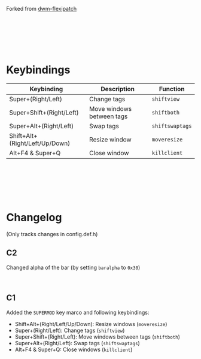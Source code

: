 Forked from [dwm-flexipatch](https://github.com/bakkeby/dwm-flexipatch)





<br><br><br><br><br>





# Keybindings
| Keybinding                     | Description               | Function        |
| ------------------------------ | ------------------------- | --------------- |
| Super+(Right/Left)             | Change tags               | `shiftview`     |
| Super+Shift+(Right/Left)       | Move windows between tags | `shiftboth`     |
| Super+Alt+(Right/Left)         | Swap tags                 | `shiftswaptags` |
| Shift+Alt+(Right/Left/Up/Down) | Resize window             | `moveresize`    |
| Alt+F4 & Super+Q               | Close window              | `killclient`    |




<br><br><br><br><br>



# Changelog
(Only tracks changes in config.def.h)

## C2
Changed alpha of the bar (by setting `baralpha` to `0x30`)

<br>

## C1
Added the `SUPERMOD` key marco and following keybindings:
- Shift+Alt+(Right/Left/Up/Down): Resize windows (`moveresize`)
- Super+(Right/Left): Change tags (`shiftview`)
- Super+Shift+(Right/Left): Move windows between tags (`shiftboth`)
- Super+Alt+(Right/Left): Swap tags (`shiftswaptags`)
- Alt+F4 & Super+Q: Close windows (`killclient`)